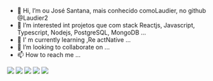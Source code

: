 - 👋 Hi, I’m  ou José Santana, mais conhecido comoLaudier, no github @Laudier2
- 👀 I’m interested int projetos que com stack Reactjs,  Javascript, Typescript, Nodejs, PostgreSQL, MongoDB ...
- 🌱 I’ m currently learning ,Re actNative ...
- 💞️ I’m looking to collaborate on ...
- 📫 How to reach me ...

<!---
Laudier2/Laudier2 is a ✨ special ✨ repository because its `README.md` (this file) appears on your GitHub profile.
You can click the Preview link to take a look at your changes.
--->

![](https://solguruz.com/wp-content/uploads/2022/09/ReactJS-Framework-Benefits.png)
![](https://bs-uploads.toptal.io/blackfish-uploads/components/blog_post_page/content/cover_image_file/cover_image/1110274/retina_1708x683_cover-secure-rest-api-in-nodejs-18f43b3033c239da5d2525cfd9fdc98f.png)
![](https://www.crisgon.dev/assets/img/ts-js.png)
![](https://www.dbmaestro.com/wp-content/uploads/2019/05/PostgreSQL-cloud-1.png)
![](https://scalegrid.io/wp-content/uploads/2018/10/MongoDB-Acquires-mLab-What-Are-The-Different-MongoDB-Hosting-Alternatives.png)
